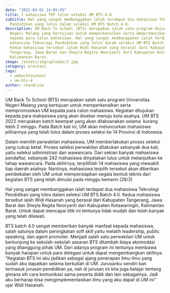 ```yaml
---
date: "2022-04-01 14:05:45"
title: 2 mahasiswa TEP lolos seleksi UM BTS 4.0
subtitle: Hal yang sangat membanggakan ialah terdapat dua mahasiswa Teknologi
  Pendidikan yang lolos dalam seleksi UM BTS Batch 4.0.
description: UM Back To School (BTS) merupakan salah satu program Universitas
  Negeri Malang yang bertujuan untuk memperkenalkan serta mempromosikan UM
  kepada para calon mahasiswa. Hal yang sangat membanggakan ialah terdapat dua
  mahasiswa Teknologi Pendidikan yang lolos dalam seleksi UM BTS Batch 4.0.
  Kedua mahasiswa tersebut ialah Widi Hasanah yang berasal dari Kabupaten
  Tangerang, Jawa Barat dan Sheyla Regita Nooryanti dari Kabupaten Kotawaringin,
  Kalimantan Barat.
image: /assets/img/uploads/2.jpg
category: prestasi
tags:
  - umbacktoschool
  - um-bts-4
author: chandrina
---
```

UM Back To School (BTS) merupakan salah satu program Universitas Negeri Malang yang bertujuan untuk memperkenalkan serta mempromosikan UM kepada para calon mahasiswa. Kegiatan ditujukan kepada para mahasiswa yang akan disebar menuju kota asalnya. UM BTS 2022 merupakan batch keempat yang akan dilaksanakan selama  kurang lebih 2 minggu. Pada Batch kali ini, UM akan meluncurkan mahasiswa pilihannya yang telah lolos dalam proses seleksi ke 14 Provinsi di Indonesia.

Dalam memilih perwakilan mahasiswa, UM memberlakukan proses seleksi yang cukup ketat. Proses seleksi perwakilan dilakukan sebanyak dua kali, yaitu seleksi administrasi dan wawancara. Dari sekian banyak mahasiswa pendaftar, sebanyak 242 mahasiswa dinyatakan lulus untuk melanjutkan ke tahap wawancara. Pada akhirnya, terpilihlah 14 mahasiswa yang mewakili tiap daerah asalnya. Nantinya, mahasiswa terpilih tersebut akan diberikan pembekalan oleh UM untuk mempersiapkan segala bentuk teknis dari kegiatan BTS yang telah dimulai pada minggu kemarin (28/3) 

Hal yang sangat membanggakan ialah terdapat dua mahasiswa Teknologi Pendidikan yang lolos dalam seleksi UM BTS Batch 4.0. Kedua mahasiswa tersebut ialah Widi Hasanah yang berasal dari Kabupaten Tangerang, Jawa Barat dan Sheyla Regita Nooryanti dari Kabupaten Kotawaringin, Kalimantan Barat. Untuk dapat mencapai titik ini tentunya tidak mudah dan telah banyak yang telah dilewati.

BTS batch 4.0 sangat memberikan banyak manfaat kepada mahasiswa, salah satunya dalam peningkatan soft skill yaitu melatih leadership, public speaking, dan agent promoter. Menjadi salah satu perwakilan UM untuk berkunjung ke sekolah-sekolah sasaran BTS ditambah biaya akomodasi yang ditanggung pihak UM. Dari adanya program ini tentunya membawa banyak harapan untuk para delegasi untuk dapat mengembangkan skillnya. “Kegiatan BTS ini aku jadikan sebagai ajang penerapan ilmu-ilmu yang sudah aku dapatkan selama berkuliah di UM. Jurusanku sendiri kan termasuk jurusan pendidikan ya, nah di jurusan ini kita juga belajar tentang gimana sih cara komunikasi sama peserta didik dan lain sebagainya. Jadi aku berharap bisa mengimplementasikan ilmu yang aku dapat di UM ini” ujar Widi Hasanah.